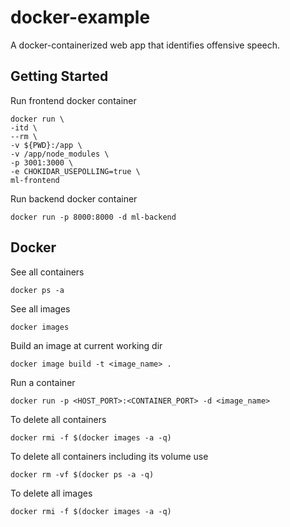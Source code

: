 # docker-example
A docker-containerized web app that identifies offensive speech.

## Getting Started

Run frontend docker container

    docker run \                 
    -itd \
    --rm \
    -v ${PWD}:/app \
    -v /app/node_modules \
    -p 3001:3000 \
    -e CHOKIDAR_USEPOLLING=true \
    ml-frontend

Run backend docker container

    docker run -p 8000:8000 -d ml-backend


## Docker

See all containers

    docker ps -a

See all images

    docker images

Build an image at current working dir

    docker image build -t <image_name> .

Run a container

    docker run -p <HOST_PORT>:<CONTAINER_PORT> -d <image_name>

To delete all containers

    docker rmi -f $(docker images -a -q)

To delete all containers including its volume use

    docker rm -vf $(docker ps -a -q)

To delete all images

    docker rmi -f $(docker images -a -q)

